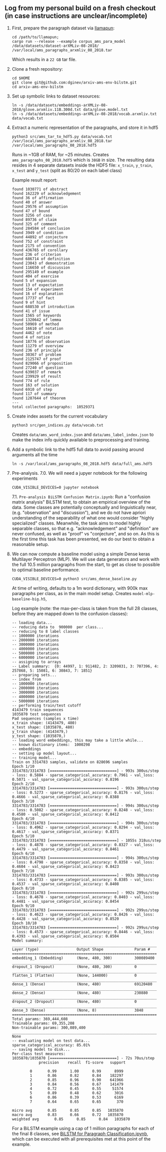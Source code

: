 ## Log from my personal build on a fresh checkout (in case instructions are unclear/incomplete)

1. First, prepare the paragraph dataset via [llamapun](https://github.com/KWARC/llamapun):
    ```
    cd /path/to/llamapun;
    cargo run --release --example corpus_ams_para_model /data/datasets/dataset-arXMLiv-08-2018/ /var/local/ams_paragraphs_arxmliv_08_2018.tar
    ```

    Which results in a `22 GB` tar file.

2. Clone a fresh repository:
    ```
    cd $HOME
    git clone git@github.com:dginev/arxiv-ams-env-bilstm.git
    cd arxiv-ams-env-bilstm
    ```

3. Set up symbolic links to dataset resources:
    ```
    ln -s /data/datasets/embeddings-arXMLiv-08-2018/glove.arxmliv.11B.300d.txt data/glove.model.txt
    ln -s /data/datasets/embeddings-arXMLiv-08-2018/vocab.arxmliv.txt data/vocab.txt
    ```

4. Extract a numeric representation of the paragraphs, and store it in hdf5

    ```
    python3 src/ams_tar_to_hdf5.py data/vocab.txt /var/local/ams_paragraphs_arxmliv_08_2018.tar /var/local/ams_paragraphs_08_2018.hdf5
    ```
      Runs in ~1GB of RAM, for ~25 minutes. Creates `ams_paragraphs_08_2018.hdf5` which is `38GB` in size.
      The resulting data resides in 4 separate datasets inside the HDF5 file: `x_train`, `y_train`, `x_test` and `y_test` (split as 80/20 on each label class)

      Example result report:
    ```
    found 1030771 of abstract
    found 162229 of acknowledgement
    found 36 of affirmation
    found 40 of answer
    found 29576 of assumption
    found 47 of bound
    found 3256 of case
    found 89736 of claim
    found 325 of comment
    found 284584 of conclusion
    found 3949 of condition
    found 44892 of conjecture
    found 752 of constraint
    found 2175 of convention
    found 436765 of corollary
    found 236 of criterion
    found 686714 of definition
    found 23043 of demonstration
    found 116650 of discussion
    found 295149 of example
    found 404 of exercise
    found 5 of expansion
    found 13 of expectation
    found 154 of experiment
    found 16 of explanation
    found 17737 of fact
    found 9 of hint
    found 688530 of introduction
    found 41 of issue
    found 1565 of keywords
    found 1320642 of lemma
    found 50969 of method
    found 16610 of notation
    found 4462 of note
    found 4 of notice
    found 18776 of observation
    found 11279 of overview
    found 236 of principle
    found 30367 of problem
    found 2125747 of proof
    found 829066 of proposition
    found 27240 of question
    found 639037 of remark
    found 239929 of result
    found 774 of rule
    found 163 of solution
    found 6910 of step
    found 117 of summary
    found 1287644 of theorem
    ---
    total collected paragraphs:  10529371
    ```

5. Create index assets for the current vocabulary
    ```
    python3 src/gen_indices.py data/vocab.txt
    ```

    Creates `data/ams_word_index.json` and `data/ams_label_index.json` to make the index info quickly available to preprocessing and training.

6. Add a symbolic link to the hdf5 full data to avoid passing around arguments all the time
    ```
    ln -s /var/local/ams_paragraphs_08_2018.hdf5 data/full_ams.hdf5
    ```


7. Pre-analysis.
   7.0. We will need a jupyer notebook for the following experiments
    ```
    CUDA_VISIBLE_DEVICES=0 jupyter notebook
    ```

   7.1. `Pre-analysis BiLSTM Confusion Matrix.ipynb`: Run a "confusion matrix analysis" BiLSTM test, to obtain an empirical overview of the data. Some classes are potentially conceptually and linguistically near, (e.g. "observation" and "discussion"),
   and we do not have apriori understanding of the separability of what one would consider "highly specialized" classes. Meanwhile, the task aims to model highly separable classes, so that e.g. "acknowledgement" and "definition" are never confused,
   as well as "proof" vs "conjecture", and so on. As this is the first time this task has been presented, we do our best to obtain a reasonable setup.


8. We can now compute a baseline model using a simple Dense keras Multilayer Perceptron (MLP).
   We will use data generators and work with the full 10.5 million paragraphs from the start, to get as close to possible to optimal baseline performance.

    ```
    CUDA_VISIBLE_DEVICES=0 python3 src/ams_dense_baseline.py
    ```

    At time of writing, defaults to a 1m word dictionary, with 900k max paragraphs per class, as in the main model setup.
    Creates `model-mlp-baseline-big.h5`,

    Log example (note: the max-per-class is taken from the full 28 classes, before they are mapped down to the confusion classes):
    ```
    -- loading data...
    -- reducing data to  900000  per class...
    -- reducing to 8 label classes
    -- 1000000 iterations
    -- 2000000 iterations
    -- 3000000 iterations
    -- 4000000 iterations
    -- 5000000 iterations
    -- 6000000 iterations
    -- assigning to arrays
    -- Label summary:  {0: 44997, 1: 911482, 2: 3209831, 3: 707396, 4: 257868, 5: 15081, 6: 30843, 7: 1851}
    -- preparing sets...
    -- index_from
    -- 1000000 iterations
    -- 2000000 iterations
    -- 3000000 iterations
    -- 4000000 iterations
    -- 5000000 iterations
    -- performing train/test cutoff
    4143479 train sequences
    1035870 test sequences
    Pad sequences (samples x time)
    x_train shape: (4143479, 480)
    x_test shape: (1035870, 480)
    y_train shape: (4143479,)
    y_test shape: (1035870,)
    -- loading word embeddings, this may take a little while...
    -- known dictionary items:  1000298
    -- embeddings
    -- setting up model layout...
    -- training model...
    Train on 3314783 samples, validate on 828696 samples
    Epoch 1/10
    3314783/3314783 [==============================] - 993s 300us/step - loss: 0.5884 - sparse_categorical_accuracy: 0.7961 - val_loss: 0.5071 - val_sparse_categorical_accuracy: 0.8196
    Epoch 2/10
    3314783/3314783 [==============================] - 993s 300us/step - loss: 0.5273 - sparse_categorical_accuracy: 0.8176 - val_loss: 0.4666 - val_sparse_categorical_accuracy: 0.8388
    Epoch 3/10
    3314783/3314783 [==============================] - 994s 300us/step - loss: 0.5082 - sparse_categorical_accuracy: 0.8248 - val_loss: 0.4580 - val_sparse_categorical_accuracy: 0.8412
    Epoch 4/10
    3314783/3314783 [==============================] - 994s 300us/step - loss: 0.4962 - sparse_categorical_accuracy: 0.8294 - val_loss: 0.4617 - val_sparse_categorical_accuracy: 0.8371
    Epoch 5/10
    3314783/3314783 [==============================] - 1055s 318us/step - loss: 0.4878 - sparse_categorical_accuracy: 0.8327 - val_loss: 0.4479 - val_sparse_categorical_accuracy: 0.8461
    Epoch 6/10
    3314783/3314783 [==============================] - 994s 300us/step - loss: 0.4798 - sparse_categorical_accuracy: 0.8358 - val_loss: 0.4604 - val_sparse_categorical_accuracy: 0.8423
    Epoch 7/10
    3314783/3314783 [==============================] - 993s 300us/step - loss: 0.4733 - sparse_categorical_accuracy: 0.8385 - val_loss: 0.4537 - val_sparse_categorical_accuracy: 0.8408
    Epoch 8/10
    3314783/3314783 [==============================] - 992s 299us/step - loss: 0.4678 - sparse_categorical_accuracy: 0.8403 - val_loss: 0.4481 - val_sparse_categorical_accuracy: 0.8454
    Epoch 9/10
    3314783/3314783 [==============================] - 992s 299us/step - loss: 0.4623 - sparse_categorical_accuracy: 0.8426 - val_loss: 0.4428 - val_sparse_categorical_accuracy: 0.8520
    Epoch 10/10
    3314783/3314783 [==============================] - 992s 299us/step - loss: 0.4573 - sparse_categorical_accuracy: 0.8446 - val_loss: 0.4393 - val_sparse_categorical_accuracy: 0.8504
    Model summary:
    _________________________________________________________________
    Layer (type)                 Output Shape              Param #
    =================================================================
    embedding_1 (Embedding)      (None, 480, 300)          300089400
    _________________________________________________________________
    dropout_1 (Dropout)          (None, 480, 300)          0
    _________________________________________________________________
    flatten_1 (Flatten)          (None, 144000)            0
    _________________________________________________________________
    dense_1 (Dense)              (None, 480)               69120480
    _________________________________________________________________
    dense_2 (Dense)              (None, 480)               230880
    _________________________________________________________________
    dropout_2 (Dropout)          (None, 480)               0
    _________________________________________________________________
    dense_3 (Dense)              (None, 8)                 3848
    =================================================================
    Total params: 369,444,608
    Trainable params: 69,355,208
    Non-trainable params: 300,089,400
    _________________________________________________________________
    None
    -- evaluating model on test data...
    sparse_categorical_accuracy: 85.01%
    -- saving model to disk...
    Per-class test measures:
    1035870/1035870 [==============================] - 72s 70us/step
                precision    recall  f1-score   support

            0       0.99      1.00      0.99      8999
            1       0.86      0.82      0.84    182297
            2       0.85      0.96      0.90    641966
            3       0.84      0.56      0.67    141479
            4       0.72      0.45      0.55     51574
            5       0.89      0.48      0.62      3016
            6       0.86      0.39      0.53      6169
            7       0.64      0.65      0.65       370

    micro avg       0.85      0.85      0.85   1035870
    macro avg       0.83      0.66      0.72   1035870
    weighted avg       0.85      0.85      0.84   1035870
    ```

    For a BiLSTM example using a cap of 1 million paragraphs for each of the final 8 classes, see [BiLSTM for Paragraph Classification.ipynb](https://github.com/dginev/arxiv-ams-paragraph-classification/blob/master/BiLSTM%20for%20Paragraph%20Classification.ipynb), which can be executed with all prerequisites met at this point of the example.